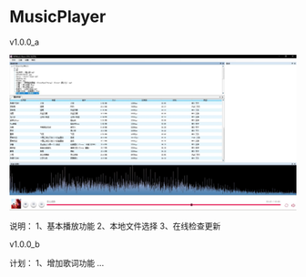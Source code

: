 # MusicPlayer
v1.0.0_a

![image](https://github.com/skySj/MusicPlayer/blob/master/screenshorts/1.0.0.jpg)

说明：
    1、基本播放功能
    2、本地文件选择
    3、在线检查更新

v1.0.0_b

计划：
    1、增加歌词功能
    ...
